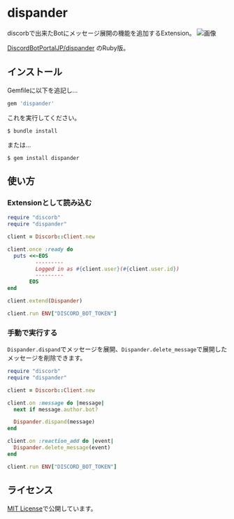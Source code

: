 # dispander

discorbで出来たBotにメッセージ展開の機能を追加するExtension。
![画像](https://user-images.githubusercontent.com/59691627/131650571-ec50bf35-c971-4aeb-9a58-8fbf9b3e759b.png)

[DiscordBotPortalJP/dispander](https://github.com/DiscordBotPortalJP/dispander) のRuby版。

## インストール

Gemfileに以下を追記し...

```ruby
gem 'dispander'
```

これを実行してください。

    $ bundle install

または...

    $ gem install dispander

## 使い方

### Extensionとして読み込む

```ruby
require "discorb"
require "dispander"

client = Discorb::Client.new

client.once :ready do
  puts <<~EOS
         ---------
         Logged in as #{client.user}(#{client.user.id})
         ---------
       EOS
end

client.extend(Dispander)

client.run ENV["DISCORD_BOT_TOKEN"]
```

### 手動で実行する

`Dispander.dispand`でメッセージを展開、`Dispander.delete_message`で展開したメッセージを削除できます。

```ruby
require "discorb"
require "dispander"

client = Discorb::Client.new

client.on :message do |message|
  next if message.author.bot?

  Dispander.dispand(message)
end

client.on :reaction_add do |event|
  Dispander.delete_message(event)
end

client.run ENV["DISCORD_BOT_TOKEN"]
```

## ライセンス

[MIT License](https://opensource.org/licenses/MIT)で公開しています。
